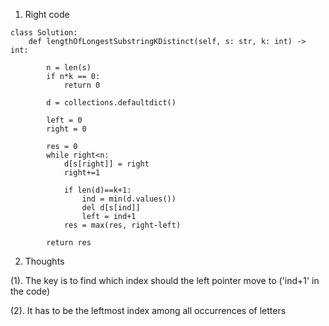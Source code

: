 1. Right code

```
class Solution:
    def lengthOfLongestSubstringKDistinct(self, s: str, k: int) -> int:
        
        n = len(s)
        if n*k == 0:
            return 0
        
        d = collections.defaultdict()
        
        left = 0
        right = 0
        
        res = 0
        while right<n:
            d[s[right]] = right
            right+=1
            
            if len(d)==k+1:
                ind = min(d.values())
                del d[s[ind]]
                left = ind+1
            res = max(res, right-left)
        
        return res
 ```
 
 2. Thoughts
 
 (1). The key is to find which index should the left pointer move to ('ind+1' in the code)
 
 (2). It has to be the leftmost index among all occurrences of letters 
                
